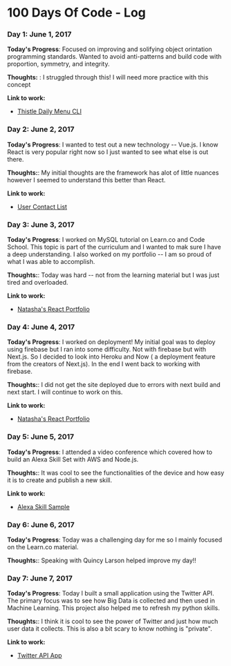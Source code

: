 # 100 Days Of Code - Log

### Day 1: June 1, 2017 

**Today's Progress**: Focused on improving and solifying object orintation programming standards. Wanted to avoid anti-patterns and build code with proportion, symmetry, and integrity.

**Thoughts:** : I struggled through this! I will need more practice with this concept

**Link to work:** 
* [Thistle Daily Menu CLI]("https://github.com/gURLmeetsCode/Day-01-100-Thistle_CLI_App.git")

### Day 2: June 2, 2017 

**Today's Progress**: I wanted to test out a new technology -- Vue.js. I know React is very popular right now so I just wanted to see what else is out there.

**Thoughts:**: My initial thoughts are the framework has alot of little nuances however I seemed to understand this better than React. 

**Link to work:** 
* [User Contact List]("https://github.com/gURLmeetsCode/Day-02-100-vuejs_spa.git")

### Day 3: June 3, 2017 

**Today's Progress**: I worked on MySQL tutorial on Learn.co and Code School. This topic is part of the curriculum and I wanted to mak sure I have a deep understanding. I also worked on my portfolio -- I am so proud of what I was able to accomplish. 

**Thoughts:**: Today was hard -- not from the learning material but I was just tired and overloaded. 

**Link to work:** 
* [Natasha's React Portfolio]("https://github.com/gURLmeetsCode/portfolio.git")

### Day 4: June 4, 2017 

**Today's Progress**: I worked on deployment! My initial goal was to deploy using firebase but I ran into some difficulty. Not with firebase but with Next.js. So I decided to look into Heroku and Now ( a deployment feature from the creators of Next.js). In the end I went back to working with firebase.

**Thoughts:**: I did not get the site deployed due to errors with next build and next start. I will continue to work on this. 

**Link to work:** 
* [Natasha's React Portfolio]("https://github.com/gURLmeetsCode/portfolio.git")

### Day 5: June 5, 2017 

**Today's Progress**: I attended a video conference which covered how to build an Alexa Skill Set with AWS and Node.js.

**Thoughts:**: It was cool to see the functionalities of the device and how easy it is to create and publish a new skill.

**Link to work:** 
* [Alexa Skill Sample]("https://github.com/gURLmeetsCode/skill-sample-nodejs-fact.git")

### Day 6: June 6, 2017 

**Today's Progress**: Today was a challenging day for me so I mainly focused on the Learn.co material.

**Thoughts:**: Speaking with Quincy Larson helped improve my day!!


### Day 7: June 7, 2017 

**Today's Progress**: Today I built a small application using the Twitter API. The primary focus was to see how Big Data is collected and then used in Machine Learning. This project also helped me to refresh my python skills. 

**Thoughts:**: I think it is cool to see the power of Twitter and just how much user data it collects. This is also a bit scary to know nothing is "private".

**Link to work:** 
* [Twitter API App]("https://github.com/gURLmeetsCode/07_twitter_api_tester.git")